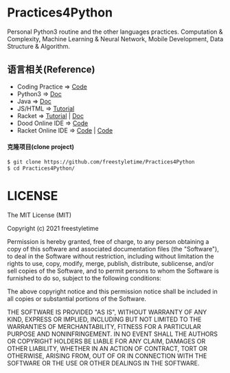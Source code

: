 # Practices4Python
Personal Python3 routine and the other languages practices.
Computation & Complexity, Machine Learning & Neural Network, 
Mobile Development, Data Structure & Algorithm. 

## 语言相关(Reference)

* Coding Practice => [Code](https://www.codewars.com/)
* Python3     => [Doc](https://docs.python.org/3/)
* Java        => [Doc](https://docs.oracle.com/en/java)
* JS/HTML     => [Tutorial](https://www.w3schools.com/)
* Racket      => [Tutorial](https://tyrchen.github.io/racket-book/index.html) | [Doc](https://docs.racket-lang.org/reference/index.html)
* Dood Online IDE => [Code](https://codesandbox.io/)
* Racket Online IDE => [Code](https://replit.com/) | [Code](https://onecompiler.com/racket)


#### 克隆项目(clone project)

```sh
$ git clone https://github.com/freestyletime/Practices4Python
$ cd Practices4Python/
```


# LICENSE
The MIT License (MIT)

Copyright (c) 2021 freestyletime

Permission is hereby granted, free of charge, to any person obtaining a copy of
this software and associated documentation files (the "Software"), to deal in
the Software without restriction, including without limitation the rights to
use, copy, modify, merge, publish, distribute, sublicense, and/or sell copies of
the Software, and to permit persons to whom the Software is furnished to do so,
subject to the following conditions:

The above copyright notice and this permission notice shall be included in all
copies or substantial portions of the Software.

THE SOFTWARE IS PROVIDED "AS IS", WITHOUT WARRANTY OF ANY KIND, EXPRESS OR
IMPLIED, INCLUDING BUT NOT LIMITED TO THE WARRANTIES OF MERCHANTABILITY, FITNESS
FOR A PARTICULAR PURPOSE AND NONINFRINGEMENT. IN NO EVENT SHALL THE AUTHORS OR
COPYRIGHT HOLDERS BE LIABLE FOR ANY CLAIM, DAMAGES OR OTHER LIABILITY, WHETHER
IN AN ACTION OF CONTRACT, TORT OR OTHERWISE, ARISING FROM, OUT OF OR IN
CONNECTION WITH THE SOFTWARE OR THE USE OR OTHER DEALINGS IN THE SOFTWARE.  